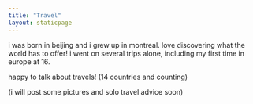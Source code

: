 ```yaml
---
title: "Travel"
layout: staticpage
---
```


i was born in beijing and i grew up in montreal. love discovering what the world has to offer! i went on several trips alone, including my first time in europe at 16. 

happy to talk about travels! (14 countries and counting)

(i will post some pictures and solo travel advice soon)